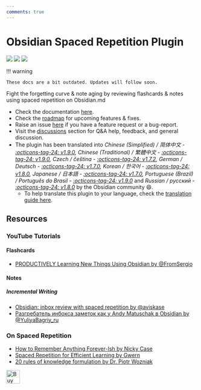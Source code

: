 ```yaml
---
comments: true
---
```


# Obsidian Spaced Repetition Plugin

<img src="https://img.shields.io/github/downloads/st3v3nmw/obsidian-spaced-repetition/total" /> <img src="https://img.shields.io/github/downloads/st3v3nmw/obsidian-spaced-repetition/latest/total?style=flat-square" /> <img src="https://img.shields.io/github/manifest-json/v/st3v3nmw/obsidian-spaced-repetition?style=flat-square" />

!!! warning

    These docs are a bit outdated. Updates will follow soon.

Fight the forgetting curve & note aging by reviewing flashcards & notes using spaced repetition on Obsidian.md

-   Check the documentation [here](https://www.stephenmwangi.com/obsidian-spaced-repetition/).
-   Check the [roadmap](https://github.com/st3v3nmw/obsidian-spaced-repetition/projects/2/) for upcoming features & fixes.
-   Raise an issue [here](https://github.com/st3v3nmw/obsidian-spaced-repetition/issues/) if you have a feature request or a bug-report.
-   Visit the [discussions](https://github.com/st3v3nmw/obsidian-spaced-repetition/discussions/) section for Q&A help, feedback, and general discussion.
-   The plugin has been translated into
    _Chinese (Simplified) / 简体中文 - [:octicons-tag-24: v1.9.0](https://github.com/st3v3nmw/obsidian-spaced-repetition/releases/tag/1.9.0),_
    _Chinese (Traditional) / 繁體中文 - [:octicons-tag-24: v1.9.0](https://github.com/st3v3nmw/obsidian-spaced-repetition/releases/tag/1.9.0),_
    _Czech / čeština - [:octicons-tag-24: v1.7.2](https://github.com/st3v3nmw/obsidian-spaced-repetition/releases/tag/1.7.2),_
    _German / Deutsch - [:octicons-tag-24: v1.7.0](https://github.com/st3v3nmw/obsidian-spaced-repetition/releases/tag/1.7.0),_
    _Korean / 한국어 - [:octicons-tag-24: v1.8.0](https://github.com/st3v3nmw/obsidian-spaced-repetition/releases/tag/1.8.0),_
    _Japanese / 日本語 - [:octicons-tag-24: v1.7.0](https://github.com/st3v3nmw/obsidian-spaced-repetition/releases/tag/1.7.0),_
    _Portuguese (Brazil) / Português do Brasil - [:octicons-tag-24: v1.9.0](https://github.com/st3v3nmw/obsidian-spaced-repetition/releases/tag/1.9.0)_
    and _Russian / русский - [:octicons-tag-24: v1.8.0](https://github.com/st3v3nmw/obsidian-spaced-repetition/releases/tag/1.8.0)_
    by the Obsidian community 😄.
    -   To help translate this plugin to your language, check the [translation guide here](/obsidian-spaced-repetition/contributing/#translating).

## Resources

### YouTube Tutorials

#### Flashcards

-   [PRODUCTIVELY Learning New Things Using Obsidian by @FromSergio](https://youtu.be/DwSNZEW6jCU)

#### Notes

##### Incremental Writing

-   [Obsidian: inbox review with spaced repetition by @aviskase](https://youtu.be/zG5r7QIY_TM)
-   [Разгребатель инбокса заметок как у Andy Matuschak в Obsidian by @YuliyaBagriy_ru](https://youtu.be/CF6SSHB74cs)

### On Spaced Repetition

-   [How to Remember Anything Forever-Ish by Nicky Case](https://ncase.me/remember/)
-   [Spaced Repetition for Efficient Learning by Gwern](https://www.gwern.net/Spaced-repetition/)
-   [20 rules of knowledge formulation by Dr. Piotr Wozniak](https://supermemo.guru/wiki/20_rules_of_knowledge_formulation)

<a href='https://ko-fi.com/M4M44DEN6' target='_blank'><img height='36' style='border:0px;height:36px;' src='https://cdn.ko-fi.com/cdn/kofi3.png?v=2' border='0' alt='Buy Me a Coffee at ko-fi.com' /></a>
